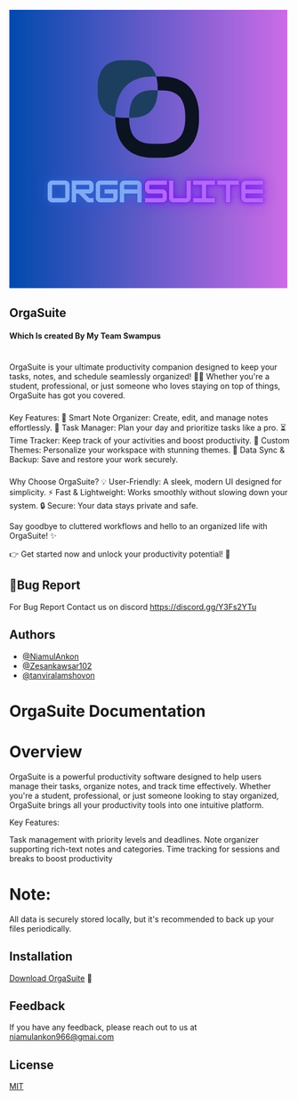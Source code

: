 
![Logo](Orgasuite.jpg)
## OrgaSuite

#### Which Is created By My Team Swampus
#
OrgaSuite is your ultimate productivity companion designed to keep your tasks, notes, and schedule seamlessly organized! 🚀✨ Whether you're a student, professional, or just someone who loves staying on top of things, OrgaSuite has got you covered.
###
Key Features:
📝 Smart Note Organizer: Create, edit, and manage notes effortlessly.
📅 Task Manager: Plan your day and prioritize tasks like a pro.
⏳ Time Tracker: Keep track of your activities and boost productivity.
🎨 Custom Themes: Personalize your workspace with stunning themes.
💾 Data Sync & Backup: Save and restore your work securely.
###
Why Choose OrgaSuite?
💡 User-Friendly: A sleek, modern UI designed for simplicity.
⚡ Fast & Lightweight: Works smoothly without slowing down your system.
🔒 Secure: Your data stays private and safe.

Say goodbye to cluttered workflows and hello to an organized life with OrgaSuite! ✨

👉 Get started now and unlock your productivity potential! 💼
## 🐛Bug Report
For Bug Report Contact us on discord https://discord.gg/Y3Fs2YTu


## Authors

- [@NiamulAnkon](https://github.com/NiamulAnkon)
- [@Zesankawsar102](https://github.com/Zesankawsar102)
- [@tanviralamshovon](https://github.com/tanviralamshovon)


# OrgaSuite Documentation


# Overview
OrgaSuite is a powerful productivity software designed to help users manage their tasks, organize notes, and track time effectively. Whether you're a student, professional, or just someone looking to stay organized, OrgaSuite brings all your productivity tools into one intuitive platform.

Key Features:

Task management with priority levels and deadlines.
Note organizer supporting rich-text notes and categories.
Time tracking for sessions and breaks to boost productivity

# Note: 
All data is securely stored locally, but it's recommended to back up your files periodically.
## Installation

[Download OrgaSuite](https://github.com/NiamulAnkon/OrgaSuite/releases/tag/OrgaSuite) 🚀
## Feedback

If you have any feedback, please reach out to us at niamulankon966@gmai.com


## License

[MIT](https://github.com/NiamulAnkon/STUDYSUITE/blob/main/Licence)


